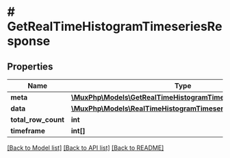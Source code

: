 # # GetRealTimeHistogramTimeseriesResponse

## Properties

Name | Type | Description | Notes
------------ | ------------- | ------------- | -------------
**meta** | [**\MuxPhp\Models\GetRealTimeHistogramTimeseriesResponseMeta**](GetRealTimeHistogramTimeseriesResponseMeta.md) |  | [optional]
**data** | [**\MuxPhp\Models\RealTimeHistogramTimeseriesDatapoint[]**](RealTimeHistogramTimeseriesDatapoint.md) |  | [optional]
**total_row_count** | **int** |  | [optional]
**timeframe** | **int[]** |  | [optional]

[[Back to Model list]](../../README.md#models) [[Back to API list]](../../README.md#endpoints) [[Back to README]](../../README.md)

